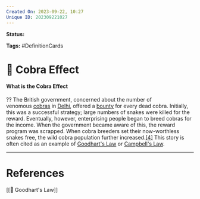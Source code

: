 ```yaml
---
Created On: 2023-09-22, 10:27
Unique ID: 202309221027
---
```

**Status:** 

**Tags:** #DefinitionCards 

# 🐍 Cobra Effect

#### What is the Cobra Effect
??
The British government, concerned about the number of venomous [cobras](https://en.wikipedia.org/wiki/Indian_cobra "Indian cobra") in [Delhi](https://en.wikipedia.org/wiki/Delhi "Delhi"), offered a [bounty](https://en.wikipedia.org/wiki/Bounty_(reward) "Bounty (reward)") for every dead cobra. Initially, this was a successful strategy; large numbers of snakes were killed for the reward. Eventually, however, enterprising people began to breed cobras for the income. When the government became aware of this, the reward program was scrapped. When cobra breeders set their now-worthless snakes free, the wild cobra population further increased.[[4]](https://en.wikipedia.org/wiki/Perverse_incentive#cite_note-schwarz22-4) This story is often cited as an example of [Goodhart's Law](https://en.wikipedia.org/wiki/Goodhart%27s_Law "Goodhart's Law") or [Campbell's Law](https://en.wikipedia.org/wiki/Campbell%27s_Law "Campbell's Law").
<!--SR:!2024-10-10,279,290!2025-03-26,411,310-->




---
# References

[[📐 Goodhart's Law]]
